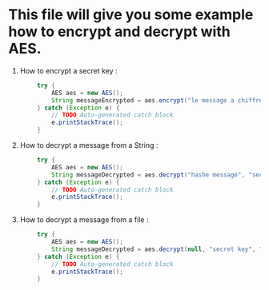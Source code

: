 # This file will give you some example how to encrypt and decrypt with AES.

1. How to encrypt a secret key : 

```java
		try {
			AES aes = new AES();
			String messageEncrypted = aes.encrypt("le message a chiffrer", "la clee");
		} catch (Exception e) {
			// TODO Auto-generated catch block
			e.printStackTrace();
		}
```


2. How to decrypt a message from a String  : 

```java
		try {
			AES aes = new AES();
			String messageDecrypted = aes.decrypt("hashe message", "secret key", null);
		} catch (Exception e) {
			// TODO Auto-generated catch block
			e.printStackTrace();
		}
```

3. How to decrypt a message from a file : 

```java
		try {
			AES aes = new AES();
			String messageDecrypted = aes.decrypt(null, "secret key", "/var/message.hash");
		} catch (Exception e) {
			// TODO Auto-generated catch block
			e.printStackTrace();
		}
```

